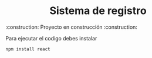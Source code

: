 <h1 align="center">Sistema de registro </h1>
:construction: Proyecto en construcción :construction:

Para ejecutar el codigo debes instalar

`npm install react`  

